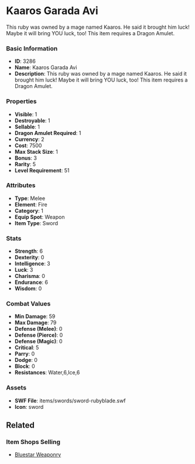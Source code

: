 # Kaaros Garada Avi

This ruby was owned by a mage named Kaaros. He said it brought him luck!  Maybe it will bring YOU luck, too!  This item requires a Dragon Amulet.

### Basic Information

- **ID**: 3286
- **Name**: Kaaros Garada Avi
- **Description**: This ruby was owned by a mage named Kaaros. He said it brought him luck!  Maybe it will bring YOU luck, too!  This item requires a Dragon Amulet.

### Properties

- **Visible**: 1
- **Destroyable**: 1
- **Sellable**: 1
- **Dragon Amulet Required**: 1
- **Currency**: 2
- **Cost**: 7500
- **Max Stack Size**: 1
- **Bonus**: 3
- **Rarity**: 5
- **Level Requirement**: 51

### Attributes

- **Type**: Melee
- **Element**: Fire
- **Category**: 1
- **Equip Spot**: Weapon
- **Item Type**: Sword

### Stats

- **Strength**: 6
- **Dexterity**: 0
- **Intelligence**: 3
- **Luck**: 3
- **Charisma**: 0
- **Endurance**: 6
- **Wisdom**: 0

### Combat Values

- **Min Damage**: 59
- **Max Damage**: 79
- **Defense (Melee)**: 0
- **Defense (Pierce)**: 0
- **Defense (Magic)**: 0
- **Critical**: 5
- **Parry**: 0
- **Dodge**: 0
- **Block**: 0
- **Resistances**: Water,6,Ice,6

### Assets

- **SWF File**: items/swords/sword-rubyblade.swf
- **Icon**: sword

## Related

### Item Shops Selling

- [Bluestar Weaponry](../item-shops/125-bluestar-weaponry.md)

